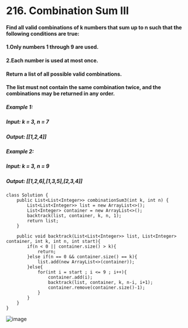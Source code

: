 # 216. Combination Sum III

#### Find all valid combinations of k numbers that sum up to n such that the following conditions are true:
#### 1.Only numbers 1 through 9 are used.
#### 2.Each number is used at most once.

#### Return a list of all possible valid combinations.
#### The list must not contain the same combination twice, and the combinations may be returned in any order.

##### Example 1:
#####    Input: k = 3, n = 7
#####    Output: [[1,2,4]]
##### Example 2: 
#####    Input: k = 3, n = 9
#####    Output: [[1,2,6],[1,3,5],[2,3,4]]

```
class Solution {
    public List<List<Integer>> combinationSum3(int k, int n) {
        List<List<Integer>> list = new ArrayList<>();
        List<Integer> container = new ArrayList<>();
        backtrack(list, container, k, n, 1);
        return list;
    }

    public void backtrack(List<List<Integer>> list, List<Integer> container, int k, int n, int start){
        if(n < 0 || container.size() > k){
            return;
        }else if(n == 0 && container.size() == k){
            list.add(new ArrayList<>(container));
        }else{
            for(int i = start ; i <= 9 ; i++){
                container.add(i);
                backtrack(list, container, k, n-i, i+1);
                container.remove(container.size()-1);
            }
        }
    }
}
```

![image](https://user-images.githubusercontent.com/97871497/197684357-6b3e754a-2a45-45e8-b15f-e2b7d0282936.png)
